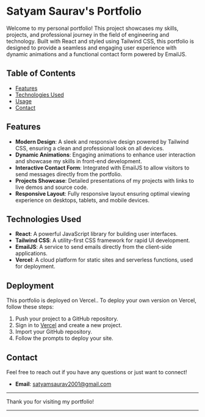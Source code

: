 
# Satyam Saurav's Portfolio

Welcome to my personal portfolio! This project showcases my skills, projects, and professional journey in the field of engineering and technology. Built with React and styled using Tailwind CSS, this portfolio is designed to provide a seamless and engaging user experience with dynamic animations and a functional contact form powered by EmailJS.

## Table of Contents

- [Features](#features)
- [Technologies Used](#technologies-used)
- [Usage](#usage)
- [Contact](#contact)

## Features

- **Modern Design**: A sleek and responsive design powered by Tailwind CSS, ensuring a clean and professional look on all devices.
- **Dynamic Animations**: Engaging animations to enhance user interaction and showcase my skills in front-end development.
- **Interactive Contact Form**: Integrated with EmailJS to allow visitors to send messages directly from the portfolio.
- **Projects Showcase**: Detailed presentations of my projects with links to live demos and source code.
- **Responsive Layout**: Fully responsive layout ensuring optimal viewing experience on desktops, tablets, and mobile devices.

## Technologies Used

- **React**: A powerful JavaScript library for building user interfaces.
- **Tailwind CSS**: A utility-first CSS framework for rapid UI development.
- **EmailJS**: A service to send emails directly from the client-side applications.
- **Vercel**: A cloud platform for static sites and serverless functions, used for deployment.


## Deployment

This portfolio is deployed on Vercel.. To deploy your own version on Vercel, follow these steps:

1. Push your project to a GitHub repository.
2. Sign in to [Vercel](https://vercel.com/) and create a new project.
3. Import your GitHub repository.
4. Follow the prompts to deploy your site.

## Contact

Feel free to reach out if you have any questions or just want to connect!

- **Email**: satyamsaurav2001@gmail.com


---

Thank you for visiting my portfolio!

---
